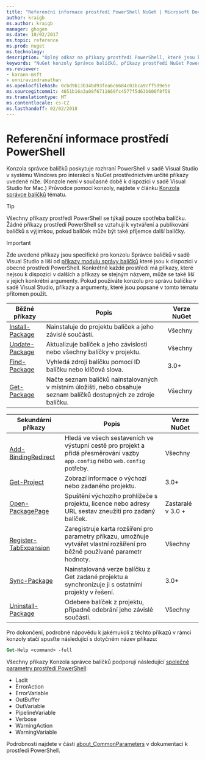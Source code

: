 ```yaml
---
title: "Referenční informace prostředí PowerShell NuGet | Microsoft Docs"
author: kraigb
ms.author: kraigb
manager: ghogen
ms.date: 10/02/2017
ms.topic: reference
ms.prod: nuget
ms.technology: 
description: "Úplný odkaz na příkazy prostředí PowerShell, které jsou k dispozici v konzoli správce balíčků NuGet v sadě Visual Studio."
keywords: "NuGet konzoly Správce balíčků, příkazy prostředí NuGet Powershell, referenční informace prostředí NuGet Powershell"
ms.reviewer:
- karann-msft
- unniravindranathan
ms.openlocfilehash: 0cbd9b13b34bd93fea6c6684c03bca9cff5d9e5e
ms.sourcegitcommit: 4651b16a3a08f6711669fc4577f5d63b600f8f58
ms.translationtype: MT
ms.contentlocale: cs-CZ
ms.lasthandoff: 02/02/2018
---
```

# <a name="powershell-reference"></a>Referenční informace prostředí PowerShell

Konzola správce balíčků poskytuje rozhraní PowerShell v sadě Visual Studio v systému Windows pro interakci s NuGet prostřednictvím určité příkazy uvedené níže. (Konzole není v současné době k dispozici v sadě Visual Studio for Mac.) Průvodce pomocí konzoly, najdete v článku [Konzola správce balíčků](../tools/package-manager-console.md) tématu.

> [!Tip]
> Všechny příkazy prostředí PowerShell se týkají pouze spotřeba balíčku. Žádné příkazy prostředí PowerShell se vztahují k vytváření a publikování balíčků s výjimkou, pokud balíček může být také příjemce další balíčky.

> [!Important]
> Zde uvedené příkazy jsou specifické pro konzolu Správce balíčků v sadě Visual Studio a liší od [příkazy modulu správy balíčků](/powershell/module/packagemanagement/?view=powershell-6) které jsou k dispozici v obecné prostředí PowerShell. Konkrétně každé prostředí má příkazy, které nejsou k dispozici v dalších a příkazy se stejným názvem, může se také liší v jejich konkrétní argumenty. Pokud používáte konzolu pro správu balíčku v sadě Visual Studio, příkazy a argumenty, které jsou popsané v tomto tématu přítomen použít.

| Běžné příkazy | Popis | Verze NuGet |
| --- | --- | --- |
| [Install-Package](ps-ref-install-package.md) | Nainstaluje do projektu balíček a jeho závislé součásti. | Všechny |
| [Update-Package](ps-ref-update-package.md) | Aktualizuje balíček a jeho závislosti nebo všechny balíčky v projektu. | Všechny |
| [Find-Package](ps-ref-find-package.md) | Vyhledá zdroji balíčku pomocí ID balíčku nebo klíčová slova. | 3.0+ |
| [Get-Package](ps-ref-get-package.md) | Načte seznam balíčků nainstalovaných v místním úložišti, nebo obsahuje seznam balíčků dostupných ze zdroje balíčku. | Všechny |

| Sekundární příkazy | Popis | Verze NuGet |
| --- | --- | --- |
| [Add-BindingRedirect](ps-ref-add-bindingredirect.md) | Hledá ve všech sestaveních ve výstupní cestě pro projekt a přidá přesměrování vazby `app.config` nebo `web.config` potřeby. | Všechny |
| [Get-Project](ps-ref-get-project.md) | Zobrazí informace o výchozí nebo zadaného projektu. | 3.0+ |
| [Open-PackagePage](ps-ref-open-packagepage.md) | Spuštění výchozího prohlížeče s projektu, licence nebo adresy URL sestav zneužití pro zadaný balíček. | Zastaralé v 3.0 + |
| [Register-TabExpansion](ps-ref-register-tabexpansion.md) | Zaregistruje karta rozšíření pro parametry příkazu, umožňuje vytvářet vlastní rozšíření pro běžně používané parametr hodnoty. | Všechny |
| [Sync-Package](ps-ref-sync-package.md) | Nainstalovaná verze balíčku z Get zadané projektu a synchronizuje ji s ostatními projekty v řešení. | 3.0+ |
| [Uninstall-Package](ps-ref-uninstall-package.md) | Odebere balíček z projektu, případně odebrání jeho závislé součásti. | Všechny |

Pro dokončení, podrobné nápovědu k jakémukoli z těchto příkazů v rámci konzoly stačí spusťte následující s dotyčném název příkazu:

```ps
Get-Help <command> -full
```

Všechny příkazy Konzola správce balíčků podporují následující [společné parametry prostředí PowerShell](http://go.microsoft.com/fwlink/?LinkID=113216):

- Ladit
- ErrorAction
- ErrorVariable
- OutBuffer
- OutVariable
- PipelineVariable
- Verbose
- WarningAction
- WarningVariable

Podrobnosti najdete v části [about_CommonParameters](http://go.microsoft.com/fwlink/?LinkID=113216) v dokumentaci k prostředí PowerShell.
